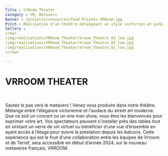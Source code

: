 ```yaml
---
Title : VrRoom Theater
Category : VR, Metavers
Banner : /projects/resources/Fond_Projets_VRRoom.jpg
Pitch : Réalisation d’un théâtre mélangeant un style victorien et punk sur le metaverse Vrroom.
Gallery : 
<row>
/img/realizations/VRRoom_Theater/Vroom_Theatre_03_low.jpg
/img/realizations/VRRoom_Theater/Vroom_Theatre_02_low.jpg
/img/realizations/VRRoom_Theater/Vroom_Theatre_01_low.jpg
</row>

---
```


# VRROOM THEATER  

<br>
<!-- <br> -->
<!-- Exemple d'un Iframe youtube
On peut changer la largeur "width" ou la hauteur "height". Les valeurs sont en pixels.
Il faut ajouter style="display:block; margin:auto;" au template basique de youtube pour que la vidéo soit centrée/-->
<!-- <iframe width="560" height="315" src="https://www.youtube.com/embed/JIK0ldpd7c0?si=6ffTHW17oSAaKFdi" title="YouTube video player" frameborder="0" allow="accelerometer; autoplay; clipboard-write; encrypted-media; gyroscope; picture-in-picture; web-share" allowfullscreen style="display:block; margin:auto;"></iframe> -->

<!-- Avec <br> on peut passer une ligne -->
<!-- <br> -->
<!-- <br> -->
<!-- <br> -->

<!-- ## Informations -->

Sautez le pas vers le metavers ! Venez vous produire dans notre théâtre. Mélange entre l'élégance victorienne et l'audace du street art moderne. 
Que ce soit un concert ou un one man show, vous êtes les bienvenues pour exprimer votre art.
Vos spectateurs peuvent s'installer près des tables tout en sirotant un verre de vin virtuel ou bénéficier d’une vue d’ensemble en ayant accès à l’étage pour suivre la prestation depuis les balcons.
Cette expérience qui est le fruit d'une collaboration entre les équipes de Vrroom et de Terref, sera accessible en début d’année 2024, sur le nouveau metaverse français, VRROOM. 




